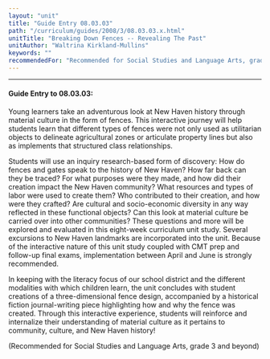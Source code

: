 ```yaml
---
layout: "unit"
title: "Guide Entry 08.03.03"
path: "/curriculum/guides/2008/3/08.03.03.x.html"
unitTitle: "Breaking Down Fences -- Revealing The Past"
unitAuthor: "Waltrina Kirkland-Mullins"
keywords: ""
recommendedFor: "Recommended for Social Studies and Language Arts, grade 3 and beyond"
---
```

<body>
<hr/>
<h4>
Guide Entry to 08.03.03:
</h4>
<p>
Young learners take an adventurous look at New Haven history through material culture in the form of fences. This interactive journey will help students learn that different types of fences were not only used as utilitarian objects to delineate agricultural zones or articulate property lines but also as implements that structured class relationships.
</p>
<p>
Students will use an inquiry research-based form of discovery: How do fences and gates speak to the history of New Haven? How far back can they be traced? For what purposes were they made, and how did their creation impact the New Haven community? What resources and types of labor were used to create them? Who contributed to their creation, and how were they crafted? Are cultural and socio-economic diversity in any way reflected in these functional objects? Can this look at material culture be carried over into other communities? These questions and more will be explored and evaluated in this eight-week curriculum unit study. Several excursions to New Haven landmarks are incorporated into the unit. Because of the interactive nature of this unit study coupled with CMT prep and follow-up final exams, implementation between April and June is strongly recommended.
</p>
<p>
In keeping with the literacy focus of our school district and the different modalities with which children learn, the unit concludes with student creations of a three-dimensional fence design, accompanied by a historical fiction journal-writing piece highlighting how and why the fence was created. Through this interactive experience, students will reinforce and internalize their understanding of material culture as it pertains to community, culture, and New Haven history!
</p>
<p>
(Recommended for Social Studies and Language Arts, grade 3 and beyond)
</p>
</body>